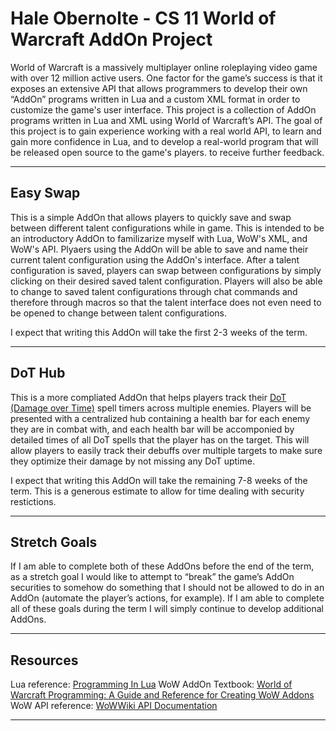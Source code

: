 # Hale Obernolte - CS 11 World of Warcraft AddOn Project

World of Warcraft is a massively multiplayer online roleplaying video game with over 12 million active
users. One factor for the game’s success is that it exposes an extensive API that allows programmers to
develop their own “AddOn” programs written in Lua and a custom XML format in order to customize the
game's user interface. This project is a collection of AddOn programs written in Lua and XML using World of
Warcraft’s API. The goal of this project is to gain experience working with a real world API, to
learn and gain more confidence in Lua, and  to develop a real-world program that will be released
open source to the game's players. to receive further feedback.

-------------------------------------------------------------------------------

## Easy Swap

This is a simple AddOn that allows players to quickly save and swap between different talent configurations
while in game. This is intended to be an introductory AddOn to familizarize myself with Lua, WoW's XML, and WoW's API.
Plyaers using the AddOn will be able to save and name their current talent configuration using the AddOn's interface.
After a talent configuration is saved, players can swap between configurations by simply clicking on their desired
saved talent configuration. Players will also be able to change to saved talent configurations through chat commands
and therefore through macros so that the talent interface does not even need to be opened to change between talent
configurations.

I expect that writing this AddOn will take the first 2-3 weeks of the term.

-------------------------------------------------------------------------------

## DoT Hub

This is a more compliated AddOn that helps players track their [DoT (Damage over Time)](https://wow.gamepedia.com/Damage_over_Time#:~:text=Damage%20over%20Time%2C%20generally%20abbreviated,interval%20for%20a%20limited%20duration.&text=Some%20AoE%20effects%20also%20deal,every%20X%20seconds%2C%20in%20ticks.) spell timers across multiple
enemies. Players will be presented with a centralized hub containing a health bar for each enemy they are in combat with,
and each health bar will be accomponied by detailed times of all DoT spells that the player has on the target. This will
allow players to easily track their debuffs over multiple targets to make sure they optimize their damage by not
missing any DoT uptime.

I expect that writing this AddOn will take the remaining 7-8 weeks of the term. This is a generous estimate to allow for
time dealing with security restictions.

-------------------------------------------------------------------------------

## Stretch Goals

If I am able to complete both of these AddOns before the end of the term, as a stretch goal I would like to
attempt to “break” the game’s AddOn securities to somehow do something that I should not be allowed to do
in an AddOn (automate the player’s actions, for example). If I am able to complete all of these goals during
the term I will simply continue to develop additional AddOns.

-------------------------------------------------------------------------------

## Resources

Lua reference: [Programming In Lua](https://www.lua.org/pil/cover.html)
WoW AddOn Textbook: [World of Warcraft Programming: A Guide and Reference for Creating WoW
Addons](http://garde.sylvanas.free.fr/ressources/Guides/Macros-Addons/Wiley-World.of.Warcraft.Programming.A.Guide.and.Reference.for.Creating.WoW.Addons.pdf)
WoW API reference: [WoWWiki API Documentation](https://wowwiki.fandom.com/wiki/World_of_Warcraft_API)

-------------------------------------------------------------------------------
